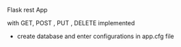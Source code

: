 Flask rest App

with GET, POST , PUT , DELETE implemented 

* create database and enter configurations in app.cfg file


